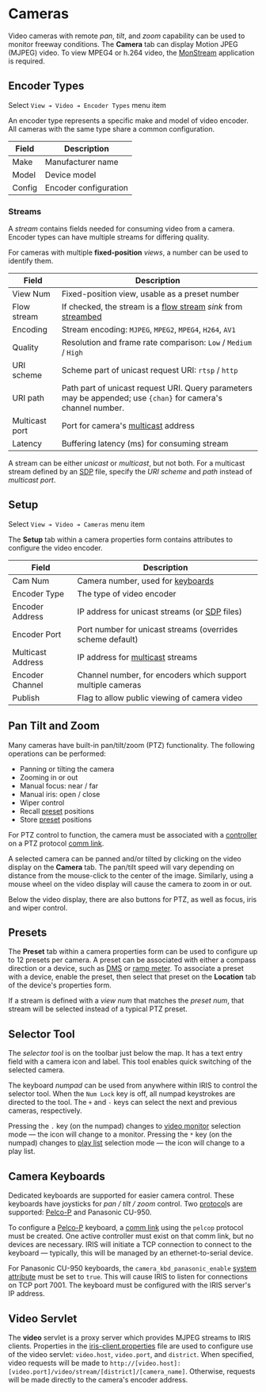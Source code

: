 # Cameras

Video cameras with remote _pan_, _tilt_, and _zoom_ capability can be used to
monitor freeway conditions.  The **Camera** tab can display Motion JPEG (MJPEG)
video.  To view MPEG4 or h.264 video, the [MonStream] application is required.

## Encoder Types

Select `View ➔ Video ➔ Encoder Types` menu item

An encoder type represents a specific make and model of video encoder.  All
cameras with the same type share a common configuration.

Field    | Description
---------|------------------
Make     | Manufacturer name
Model    | Device model
Config   | Encoder configuration

### Streams

A _stream_ contains fields needed for consuming video from a camera.  Encoder
types can have multiple streams for differing quality.

For cameras with multiple **fixed-position** _views_, a number can be used to
identify them.

Field          | Description
---------------|-----------------------------------------------------------
View Num       | Fixed-position view, usable as a preset number
Flow stream    | If checked, the stream is a [flow stream] _sink_ from [streambed]
Encoding       | Stream encoding: `MJPEG`, `MPEG2`, `MPEG4`, `H264`, `AV1`
Quality        | Resolution and frame rate comparison: `Low` / `Medium` / `High`
URI scheme     | Scheme part of unicast request URI: `rtsp` / `http`
URI path       | Path part of unicast request URI.  Query parameters may be appended; use `{chan}` for camera's channel number.
Multicast port | Port for camera's [multicast] address
Latency        | Buffering latency (ms) for consuming stream

A stream can be either _unicast_ or _multicast_, but not both.  For a multicast
stream defined by an [SDP] file, specify the _URI scheme_ and _path_ instead of
_multicast port_.

## Setup

Select `View ➔ Video ➔ Cameras` menu item

The **Setup** tab within a camera properties form contains attributes to
configure the video encoder.

Field             | Description
------------------|-------------------------------------------------------
Cam Num           | Camera number, used for [keyboards](#camera-keyboards)
Encoder Type      | The type of video encoder
Encoder Address   | IP address for unicast streams (or [SDP] files)
Encoder Port      | Port number for unicast streams (overrides scheme default)
Multicast Address | IP address for [multicast] streams
Encoder Channel   | Channel number, for encoders which support multiple cameras
Publish           | Flag to allow public viewing of camera video

## Pan Tilt and Zoom

Many cameras have built-in pan/tilt/zoom (PTZ) functionality.  The following
operations can be performed:

* Panning or tilting the camera
* Zooming in or out
* Manual focus: near / far
* Manual iris: open / close
* Wiper control
* Recall [preset](#presets) positions
* Store [preset](#presets) positions

For PTZ control to function, the camera must be associated with a [controller]
on a PTZ protocol [comm link].

A selected camera can be panned and/or tilted by clicking on the video display
on the **Camera** tab.  The pan/tilt speed will vary depending on distance from
the mouse-click to the center of the image.  Similarly, using a mouse wheel on
the video display will cause the camera to zoom in or out.

Below the video display, there are also buttons for PTZ, as well as focus, iris
and wiper control.

## Presets

The **Preset** tab within a camera properties form can be used to configure up
to 12 presets per camera.  A preset can be associated with either a compass
direction or a device, such as [DMS] or [ramp meter].  To associate a preset
with a device, enable the preset, then select that preset on the **Location**
tab of the device's properties form.

If a stream is defined with a _view num_ that matches the _preset num_, that
stream will be selected instead of a typical PTZ preset.

## Selector Tool

The _selector tool_ is on the toolbar just below the map.  It has a text entry
field with a camera icon and label.  This tool enables quick switching of the
selected camera.

The keyboard _numpad_ can be used from anywhere within IRIS to control the
selector tool.  When the `Num Lock` key is off, all numpad keystrokes are
directed to the tool.  The `+` and `-` keys can select the next and previous
cameras, respectively.

Pressing the `.` key (on the numpad) changes to [video monitor] selection mode —
the icon will change to a monitor.  Pressing the `*` key (on the numpad) changes
to [play list] selection mode — the icon will change to a play list.

## Camera Keyboards

Dedicated keyboards are supported for easier camera control.  These keyboards
have joysticks for _pan / tilt / zoom_ control.  Two [protocol]s are supported:
[Pelco-P] and Panasonic CU-950.

To configure a [Pelco-P] keyboard, a [comm link] using the `pelcop` protocol
must be created.  One active controller must exist on that comm link, but no
devices are necessary.  IRIS will initiate a TCP connection to connect to the
keyboard — typically, this will be managed by an ethernet-to-serial device.

For Panasonic CU-950 keyboards, the `camera_kbd_panasonic_enable`
[system attribute] must be set to `true`.  This will cause IRIS to listen for
connections on TCP port 7001.  The keyboard must be configured with the IRIS
server's IP address.

## Video Servlet

The **video** servlet is a proxy server which provides MJPEG streams to IRIS
clients.  Properties in the [iris-client.properties] file are used to configure
use of the video servlet: `video.host`, `video.port`, and `district`.  When
specified, video requests will be made to
`http://[video.host]:[video.port]/video/stream/[district]/[camera_name]`.
Otherwise, requests will be made directly to the camera's encoder address.


[comm link]: comm_links.html
[controller]: controllers.html
[DMS]: dms.html
[flow stream]: flow_streams.html
[iris-client.properties]: client_properties.html
[MonStream]: video.html#monstream
[multicast]: https://en.wikipedia.org/wiki/Multicast_address
[Pelco-P]: comm_links.html#pelcop
[play list]: video.html#play-lists
[protocol]: comm_links.html#protocols
[ramp meter]: ramp_meters.html
[SDP]: https://en.wikipedia.org/wiki/Session_Description_Protocol
[streambed]: https://github.com/mnit-rtmc/streambed
[system attribute]: system_attributes.html
[video monitor]: video.html
